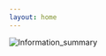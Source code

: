 ```yaml
---
layout: home
---
```



![Information_summary](https://github.com/chibi-chichi/chibi-chichi.github.io/assets/78858443/2a993731-1d97-4e07-afba-4684604de866)
